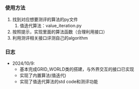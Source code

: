 ### 使用方法
1. 找到对应想要测评的算法的py文件
   1. 值迭代算法：value_iteration.py
2. 按照提示，实现里面的算法函数（合理利用接口）
3. 利用测评相关接口评测自己的algorithm

### 日志
- 2024/10/9:
  - 基本完成GRID_WORLD类的搭建，与外界交互的接口已实现
  - 实现了内置算法(值迭代)
  - 实现了值迭代算法的std code和测评功能